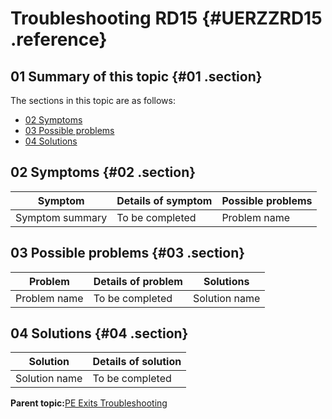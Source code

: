 # Troubleshooting RD15 {#UERZZRD15 .reference}

## 01 Summary of this topic {#01 .section}

The sections in this topic are as follows:

-   [02 Symptoms](UERZZRD15.md#02)
-   [03 Possible problems](UERZZRD15.md#03)
-   [04 Solutions](UERZZRD15.md#04)

## 02 Symptoms {#02 .section}

|Symptom|Details of symptom|Possible problems|
|-------|------------------|-----------------|
|Symptom summary|To be completed|Problem name|

## 03 Possible problems {#03 .section}

|Problem|Details of problem|Solutions|
|-------|------------------|---------|
|Problem name|To be completed|Solution name|

## 04 Solutions {#04 .section}

|Solution|Details of solution|
|--------|-------------------|
|Solution name|To be completed|

**Parent topic:**[PE Exits Troubleshooting](../html/AAR920PMUERTr.md)

